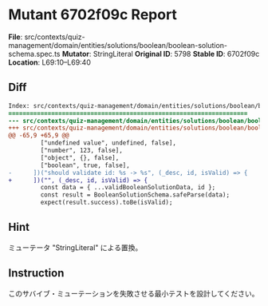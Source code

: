 # Mutant 6702f09c Report

**File**: src/contexts/quiz-management/domain/entities/solutions/boolean/boolean-solution-schema.spec.ts
**Mutator**: StringLiteral
**Original ID**: 5798
**Stable ID**: 6702f09c
**Location**: L69:10–L69:40

## Diff

```diff
Index: src/contexts/quiz-management/domain/entities/solutions/boolean/boolean-solution-schema.spec.ts
===================================================================
--- src/contexts/quiz-management/domain/entities/solutions/boolean/boolean-solution-schema.spec.ts	original
+++ src/contexts/quiz-management/domain/entities/solutions/boolean/boolean-solution-schema.spec.ts	mutated #5798
@@ -65,9 +65,9 @@
         ["undefined value", undefined, false],
         ["number", 123, false],
         ["object", {}, false],
         ["boolean", true, false],
-      ])("should validate id: %s -> %s", (_desc, id, isValid) => {
+      ])("", (_desc, id, isValid) => {
         const data = { ...validBooleanSolutionData, id };
         const result = BooleanSolutionSchema.safeParse(data);
         expect(result.success).toBe(isValid);
```

## Hint

ミューテータ "StringLiteral" による置換。

## Instruction

このサバイブ・ミューテーションを失敗させる最小テストを設計してください。

